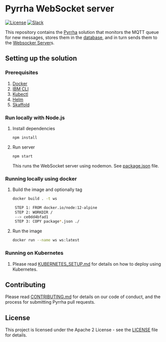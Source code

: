 # Pyrrha WebSocket server

[![License](https://img.shields.io/badge/License-Apache2-blue.svg)](https://www.apache.org/licenses/LICENSE-2.0) [![Slack](https://img.shields.io/static/v1?label=Slack&message=%23prometeo-pyrrha&color=blue)](https://callforcode.org/slack)

This repository contains the [Pyrrha](https://github.com/Pyrrha-Platform/Pyrrha) solution that monitors the MQTT queue for new messages, stores them in the [database](https://github.com/Pyrrha-Platform/Pyrrha-Database), and in turn sends them to the [Websocker Server](https://github.com/Pyrrha-Platform/Pyrrha-WebSocket-Server)s.

## Setting up the solution

### Prerequisites

1. [Docker](https://docs.docker.com/desktop/)
2. [IBM CLI](https://cloud.ibm.com/docs/cli?topic=cli-install-ibmcloud-cli)
3. [Kubectl](https://kubernetes.io/docs/tasks/tools/install-kubectl/)
4. [Helm](https://helm.sh/docs/intro/install/)
5. [Skaffold](https://skaffold.dev/docs/install/)

### Run locally with Node.js

1. Install dependencies

   ```bash
   npm install
   ```

2. Run server

   ```bash
   npm start
   ```

   This runs the WebSocket server using nodemon. See [package.json](package.json) file.

### Running locally using docker

1. Build the image and optionally tag

   ```bash
   docker build . -t ws
   ```

   ```bash
    STEP 1: FROM docker.io/node:12-alpine
    STEP 2: WORKDIR /
    --> ce0dd4bfad1
    STEP 3: COPY package*.json ./
   ```

2. Run the image

   ```bash
   docker run --name ws ws:latest
   ```

### Running on Kubernetes

1. Please read [KUBERNETES_SETUP.md](https://github.com/Pyrrha-Platform/Pyrrha/blob/main/KUBERNETES_SETUP.md) for details on how to deploy using Kubernetes.

## Contributing

Please read [CONTRIBUTING.md](CONTRIBUTING.md) for details on our code of conduct, and the process for submitting Pyrrha pull requests.

## License

This project is licensed under the Apache 2 License - see the [LICENSE](LICENSE) file for details.
